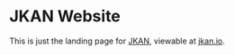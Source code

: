 # JKAN Website

This is just the landing page for [JKAN](https://github.com/timwis/jkan), viewable at [jkan.io](http://jkan.io).